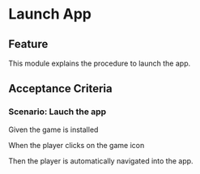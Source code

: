 # Launch App

## Feature

This module explains the procedure to launch the app.

## Acceptance Criteria

### Scenario: Lauch the app

  Given the game is installed

  When the player clicks on the game icon

  Then the player is automatically navigated into the app.
